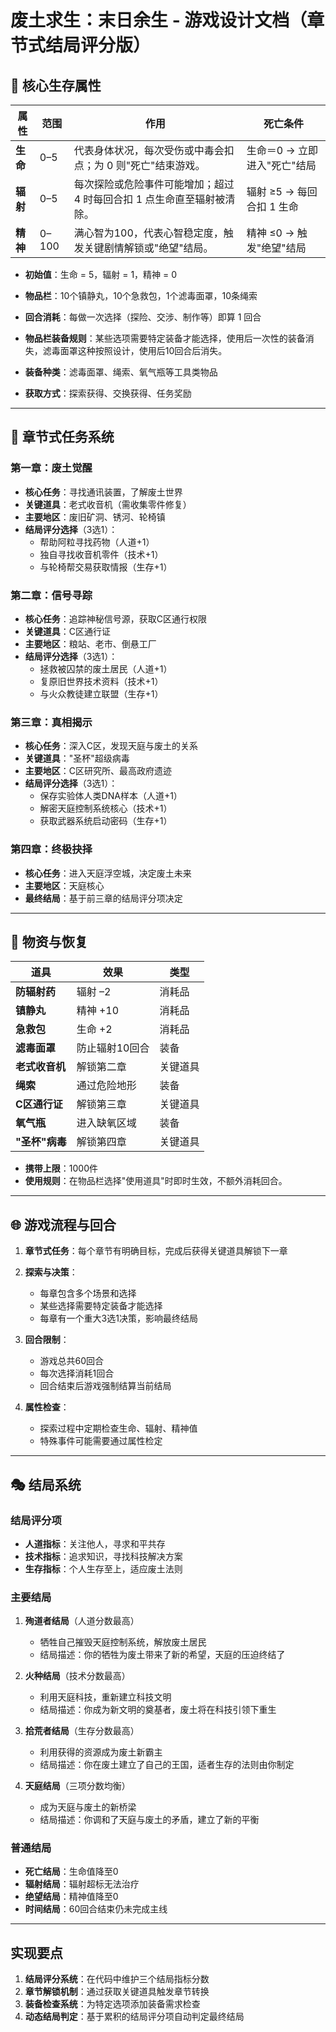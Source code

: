 # 废土求生：末日余生 - 游戏设计文档（章节式结局评分版）

## 🎲 核心生存属性

| 属性     | 范围    | 作用                                     | 死亡条件              |
| ------ | ----- | -------------------------------------- | ----------------- |
| **生命** | 0–5   | 代表身体状况，每次受伤或中毒会扣点；为 0 则"死亡"结束游戏。       | 生命＝0 → 立即进入"死亡"结局 |
| **辐射** | 0–5   | 每次探险或危险事件可能增加；超过 4 时每回合扣 1 点生命直至辐射被清除。 | 辐射 ≥5 → 每回合扣 1 生命 |
| **精神** | 0–100 | 满心智为100，代表心智稳定度，触发关键剧情解锁或"绝望"结局。 | 精神 ≤0 → 触发"绝望"结局 |

* **初始值**：生命 = 5，辐射 = 1，精神 = 0
* **物品栏**：10个镇静丸，10个急救包，1个滤毒面罩，10条绳索
* **回合消耗**：每做一次选择（探险、交涉、制作等）即算 1 回合

* **物品栏装备规则**：某些选项需要特定装备才能选择，使用后一次性的装备消失，滤毒面罩这种按照设计，使用后10回合后消失。
* **装备种类**：滤毒面罩、绳索、氧气瓶等工具类物品
* **获取方式**：探索获得、交换获得、任务奖励

---

## 📜 章节式任务系统

### 第一章：废土觉醒
* **核心任务**：寻找通讯装置，了解废土世界
* **关键道具**：老式收音机（需收集零件修复）
* **主要地区**：废旧矿洞、锈河、轮椅镇
* **结局评分选择**（3选1）：
  * 帮助阿粒寻找药物（人道+1）
  * 独自寻找收音机零件（技术+1）
  * 与轮椅帮交易获取情报（生存+1）

### 第二章：信号寻踪
* **核心任务**：追踪神秘信号源，获取C区通行权限
* **关键道具**：C区通行证
* **主要地区**：粮站、老市、倒悬工厂
* **结局评分选择**（3选1）：
  * 拯救被囚禁的废土居民（人道+1）
  * 复原旧世界技术资料（技术+1）
  * 与火众教徒建立联盟（生存+1）

### 第三章：真相揭示
* **核心任务**：深入C区，发现天庭与废土的关系
* **关键道具**："圣杯"超级病毒
* **主要地区**：C区研究所、最高政府遗迹
* **结局评分选择**（3选1）：
  * 保存实验体人类DNA样本（人道+1）
  * 解密天庭控制系统核心（技术+1）
  * 获取武器系统启动密码（生存+1）

### 第四章：终极抉择
* **核心任务**：进入天庭浮空城，决定废土未来
* **主要地区**：天庭核心
* **最终结局**：基于前三章的结局评分项决定

---

## 🧰 物资与恢复

| 道具       | 效果     | 类型 |
| -------- | ------ | ------ |
| **防辐射药**  | 辐射 –2  | 消耗品 |
| **镇静丸**  | 精神 +10  | 消耗品 |
| **急救包**  | 生命 +2  | 消耗品 |
| **滤毒面罩** | 防止辐射10回合 | 装备 |
| **老式收音机** | 解锁第二章 | 关键道具 |
| **绳索**    | 通过危险地形 | 装备 |
| **C区通行证** | 解锁第三章 | 关键道具 |
| **氧气瓶**  | 进入缺氧区域 | 装备 |
| **"圣杯"病毒** | 解锁第四章 | 关键道具 |

* **携带上限**：1000件
* **使用规则**：在物品栏选择"使用道具"时即时生效，不额外消耗回合。

---

## 🌐 游戏流程与回合

1. **章节式任务**：每个章节有明确目标，完成后获得关键道具解锁下一章
   
2. **探索与决策**：
   * 每章包含多个场景和选择
   * 某些选择需要特定装备才能选择
   * 每章有一个重大3选1决策，影响最终结局

3. **回合限制**：
   * 游戏总共60回合
   * 每次选择消耗1回合
   * 回合结束后游戏强制结算当前结局

4. **属性检查**：
   * 探索过程中定期检查生命、辐射、精神值
   * 特殊事件可能需要通过属性检定

---

## 🎭 结局系统

### 结局评分项
* **人道指标**：关注他人，寻求和平共存
* **技术指标**：追求知识，寻找科技解决方案
* **生存指标**：个人生存至上，适应废土法则

### 主要结局

1. **殉道者结局**（人道分数最高）
   * 牺牲自己摧毁天庭控制系统，解放废土居民
   * 结局描述：你的牺牲为废土带来了新的希望，天庭的压迫终结了

2. **火种结局**（技术分数最高）
   * 利用天庭科技，重新建立科技文明
   * 结局描述：你成为新文明的奠基者，废土将在科技引领下重生

3. **拾荒者结局**（生存分数最高）
   * 利用获得的资源成为废土新霸主
   * 结局描述：你在废土建立了自己的王国，适者生存的法则由你制定

4. **天庭结局**（三项分数均衡）
   * 成为天庭与废土的新桥梁
   * 结局描述：你调和了天庭与废土的矛盾，建立了新的平衡

### 普通结局
* **死亡结局**：生命值降至0
* **辐射结局**：辐射超标无法治疗
* **绝望结局**：精神值降至0
* **时间结局**：60回合结束仍未完成主线

---

## 实现要点

1. **结局评分系统**：在代码中维护三个结局指标分数
2. **章节解锁机制**：通过获取关键道具触发章节转换
3. **装备检查系统**：为特定选项添加装备需求检查
4. **动态结局判定**：基于累积的结局评分项自动判定最终结局